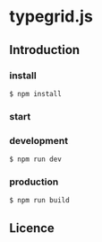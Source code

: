 # typegrid.js

## Introduction

### install

`
$ npm install
`

### start

### development

`
$ npm run dev
`

### production

`
$ npm run build
`


## Licence
